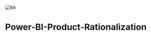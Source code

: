 ![BA](https://user-images.githubusercontent.com/114446174/193911846-190b0e80-3313-48e6-aee9-7a4e5ffe2f70.jpeg)

# Power-BI-Product-Rationalization
